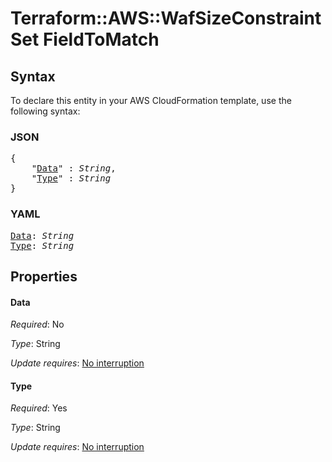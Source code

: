 # Terraform::AWS::WafSizeConstraintSet FieldToMatch

## Syntax

To declare this entity in your AWS CloudFormation template, use the following syntax:

### JSON

<pre>
{
    "<a href="#data" title="Data">Data</a>" : <i>String</i>,
    "<a href="#type" title="Type">Type</a>" : <i>String</i>
}
</pre>

### YAML

<pre>
<a href="#data" title="Data">Data</a>: <i>String</i>
<a href="#type" title="Type">Type</a>: <i>String</i>
</pre>

## Properties

#### Data

_Required_: No

_Type_: String

_Update requires_: [No interruption](https://docs.aws.amazon.com/AWSCloudFormation/latest/UserGuide/using-cfn-updating-stacks-update-behaviors.html#update-no-interrupt)

#### Type

_Required_: Yes

_Type_: String

_Update requires_: [No interruption](https://docs.aws.amazon.com/AWSCloudFormation/latest/UserGuide/using-cfn-updating-stacks-update-behaviors.html#update-no-interrupt)

